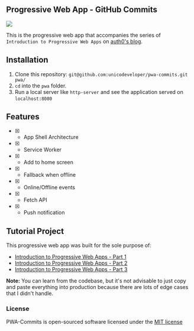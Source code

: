 ## Progressive Web App - GitHub Commits

![](https://img.shields.io/badge/unicodeveloper-approved-brightgreen.svg)

This is the progressive web app that accompanies the series of `Introduction to Progressive Web Apps` on [auth0's blog](https://auth0.com/blog). 

## Installation

1. Clone this repository: `git@github.com:unicodeveloper/pwa-commits.git pwa/`
2. `cd` into the `pwa` folder.
3. Run a local server like `http-server` and see the application served on `localhost:8080`


## Features


- [x] - App Shell Architecture

- [x] - Service Worker

- [x] - Add to home screen

- [x] - Fallback when offline

- [x] - Online/Offline events

- [x] - Fetch API

- [x] - Push notification


## Tutorial Project

This progressive web app was built for the sole purpose of:

* [Introduction to Progressive Web Apps - Part 1](https://auth0.com/blog/introduction-to-progressive-apps-part-one)
* [Introduction to Progressive Web Apps - Part 2](https://auth0.com/blog/introduction-to-progressive-web-apps-instant-loading-part-2)
* [Introduction to Progressive Web Apps - Part 3](link-to-part-3)

**Note:** You can learn from the codebase, but it's not advisable to just copy and paste everything into production because there are lots of edge cases that I didn't handle.

### License
PWA-Commits is open-sourced software licensed under the [MIT license](https://github.com/unicodeveloper/pwa-api/blob/master/LICENSE)
